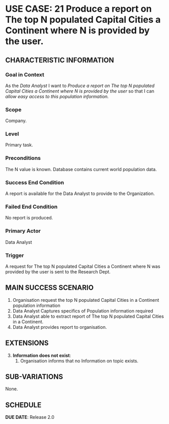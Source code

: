 # USE CASE: 21 Produce a report on The top N populated Capital Cities a Continent where N is provided by the user.

## CHARACTERISTIC INFORMATION

### Goal in Context

As the *Data Analyst* I want to *Produce a report on The top N populated Capital Cities a Continent  where N is provided by the user* so that I can  *allow easy access to this population information.*

### Scope

Company.

### Level

Primary task.

### Preconditions

The N value is known. Database contains current world population data.

### Success End Condition

A report is available for the Data Analyst to provide to the Organization.

### Failed End Condition

No report is produced.

### Primary Actor

Data Analyst
### Trigger

A request for The top N populated Capital Cities a Continent where N was provided by the user is sent to the Research Dept.

## MAIN SUCCESS SCENARIO

1. Organisation request the top N populated Capital Cities in a Continent population information
2. Data Analyst Captures specifics of Population information required
3. Data Analyst able to extract report of The top N populated Capital Cities in a Continent.
4. Data Analyst provides report to organisation.



## EXTENSIONS

3. **Information does not exist**:
    1. Organisation informs that no Information on topic exists.

## SUB-VARIATIONS

None.

## SCHEDULE

**DUE DATE**: Release 2.0